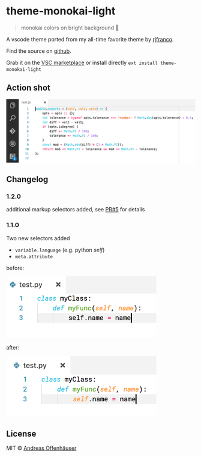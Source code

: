 # theme-monokai-light

> monokai colors on bright background 💖

A vscode theme ported from my all-time favorite theme by [rjfranco](https://github.com/rjfranco/monokai-light).

Find the source on [github](https://github.com/anoff/vscode-monokai-light).

Grab it on the [VSC marketplace](https://marketplace.visualstudio.com/items?itemName=anoff.theme-monokai-light) or install directly `ext install theme-monokai-light`

## Action shot

<img alt="Javascript code highlighting" src="https://raw.githubusercontent.com/anoff/vscode-monokai-light/master/screenshot_js.png" width="800px">

## Changelog

### 1.2.0

additional markup selectors added, see [PR#5](https://github.com/anoff/vscode-monokai-light/pull/5/files) for details

### 1.1.0

Two new selectors added

- `variable.language` (e.g. python _self_)
- `meta.attribute`

before:

<img alt="v1.0.0 without variable.language attribute" src="https://raw.githubusercontent.com/anoff/vscode-monokai-light/master/screenshot_py_1.0.0.png" width="400px">

after:

<img alt="v1.1.0 special language words highlighted" src="https://raw.githubusercontent.com/anoff/vscode-monokai-light/master/screenshot_py_1.1.0.png" width="400px">

## License

MIT © [Andreas Offenhäuser](http://anoff.io)
